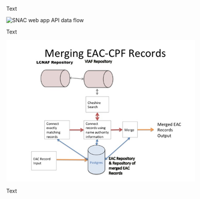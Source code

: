 
Text

![SNAC web app API data flow](http://gitlab.iath.virginia.edu/snac/Documentation/blob/raw/master/tat_requirements/snac-web-app.svg)

Text

![test other image](images/image01.jpg)

Text
